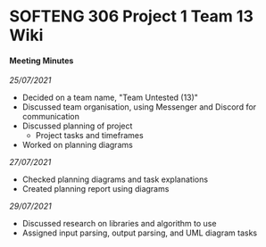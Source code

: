 # SOFTENG 306 Project 1 Team 13 Wiki

#### Meeting Minutes

*25/07/2021*

- Decided on a team name, "Team Untested (13)"
- Discussed team organisation, using Messenger and Discord for communication
- Discussed planning of project
    - Project tasks and timeframes
- Worked on planning diagrams

*27/07/2021*

- Checked planning diagrams and task explanations
- Created planning report using diagrams

*29/07/2021*

- Discussed research on libraries and algorithm to use
- Assigned input parsing, output parsing, and UML diagram tasks
